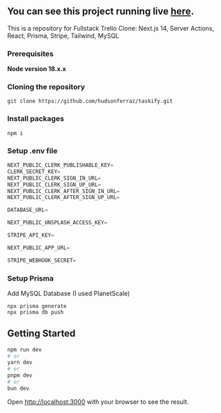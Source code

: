 ## You can see this project running live [here](https://hudson-taskify.vercel.app/).
This is a repository for Fullstack Trello Clone: Next.js 14, Server Actions, React, Prisma, Stripe, Tailwind, MySQL

### Prerequisites

**Node version 18.x.x**

### Cloning the repository

```shell
git clone https://github.com/hudsonferraz/taskify.git
```

### Install packages

```shell
npm i
```
### Setup .env file


```js
NEXT_PUBLIC_CLERK_PUBLISHABLE_KEY=
CLERK_SECRET_KEY=
NEXT_PUBLIC_CLERK_SIGN_IN_URL=
NEXT_PUBLIC_CLERK_SIGN_UP_URL=
NEXT_PUBLIC_CLERK_AFTER_SIGN_IN_URL=
NEXT_PUBLIC_CLERK_AFTER_SIGN_UP_URL=

DATABASE_URL=

NEXT_PUBLIC_UNSPLASH_ACCESS_KEY=

STRIPE_API_KEY=

NEXT_PUBLIC_APP_URL=

STRIPE_WEBHOOK_SECRET=
```

### Setup Prisma

Add MySQL Database (I used PlanetScale)

```shell
npx prisma generate
npx prisma db push

```

## Getting Started

```bash
npm run dev
# or
yarn dev
# or
pnpm dev
# or
bun dev
```

Open [http://localhost:3000](http://localhost:3000) with your browser to see the result.

